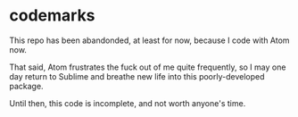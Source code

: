 # codemarks

This repo has been abandonded, at least for now, because I code with Atom now.

That said, Atom frustrates the fuck out of me quite frequently, so I may one day return to Sublime and breathe new life into this poorly-developed package.

Until then, this code is incomplete, and not worth anyone's time.
